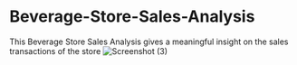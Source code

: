 # Beverage-Store-Sales-Analysis
This Beverage Store Sales Analysis gives a meaningful insight on the sales transactions of the store
![Screenshot (3)](https://github.com/user-attachments/assets/527f6b8c-e2c9-4d36-b3f8-f918dcd2829c)
